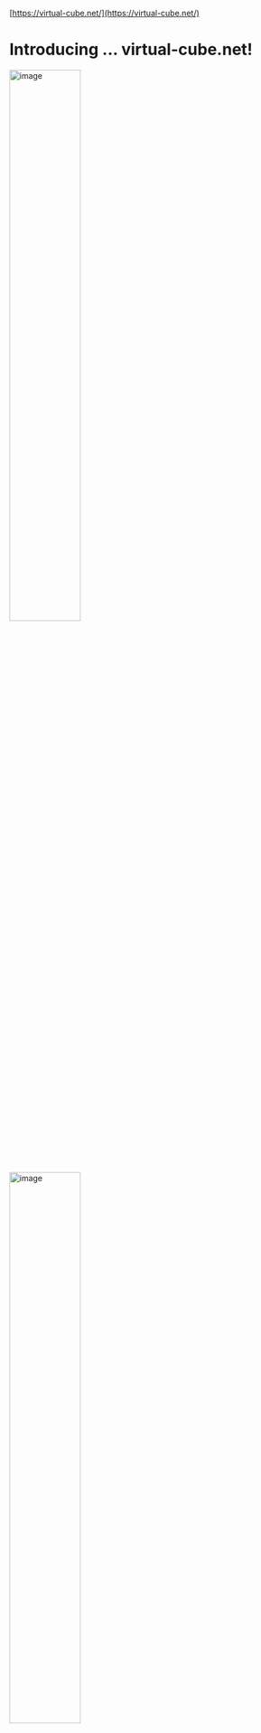 [https://virtual-cube.net/](https://virtual-cube.net/)

<h1>Introducing ... virtual-cube.net!</h1>

<img width=50% alt="image" src="https://github.com/user-attachments/assets/11d78ea2-e80a-498f-80b8-78cfb39cdc69">
<img width=50% alt="image" src="https://github.com/user-attachments/assets/f43ba05c-2683-4c8d-9935-75078118108e">


virtual-cube.net is a passion project of mine that allows you to learn and practice your cubing skills virtually. I used [Antoine Gaubert’s cube](https://github.com/angauber/p5-js-rubik-s-cube) for the basic animation, but coded my own mouse and keyboard movements to support many features it doesn’t have. You can choose cubes of a variety of shapes: the traditional 2x2 and 3x3, as well as other cubes like the Sandwich Cube and bandaged cubes. You can use the Auto-Solver to solve any positions, input and test other algorithms, set turning/scrambling restrictions to challenge yourself, and analyze your own solve. It can also scan your physical 3x3 and transpose its position to the virtual cube.

<h1>Base features</h1>

<img width=50% alt="image" src="https://github.com/JadenLeung/rubiks/assets/94010935/99048330-a74c-477f-9c61-b66abe8959f0">

You can input an algorithm into the algorithm bar and the cube will perform it.
The Auto-Solve feature is my best attempt and making the cube solve using the CFOP method. You can adjust the turn speed to make it solve faster or slower.
There are undo and redo buttons in case you misturn.

<h1>Cube settings</h1>
<img width=50% alt="image" src="https://github.com/user-attachments/assets/fcc260d1-87d0-4e21-ae44-40e86666fca1"> <br>
You can change the cube settings to make the cube hollow, change the background color, change the size of the cube, and more!


<h1>Turning</h1>

<img width=20% alt="image" src="https://github.com/JadenLeung/rubiks/assets/94010935/628e787e-da03-458c-8e5e-478b9cd4554a">


The keyboard and button turning works with any cube. You can select between the default keyboard (which has the CS Timer keybinding) and a more beginner-friendly alternative keyboard. 
The mouse turning works on any non-shape/color mod.
For keyboard turning, you can give yourself restrictions, such as double turns only or making the cube turn like a 3x3x2. You can give yourself similar restrictions with the scrambling, such as making it only scramble the last layer.
Press Settings to see all the keyboard hotkeys.

<h1>Custom Bandage/Shape Mod</h1>
<div>
<img width=50% alt="image" src="https://github.com/JadenLeung/rubiks/assets/94010935/7bb6dead-0470-41ab-a8b1-d4af284cd516">
<p><i>Custom shape and color</i></p>
<img width=50% alt="image" src="https://github.com/JadenLeung/rubiks/assets/94010935/1d9727e0-a334-4d35-b3a6-73ead08091b4">
<p><i>Selecting cuby to bandage</i></p>
<img width=50% alt="image" src="https://github.com/JadenLeung/rubiks/assets/94010935/0610b1c8-b72a-488c-ac97-6c561c87dc17">
<p><i>Completed bandaging</i></p>
</div>




For the custom shape, you can adjust the color of a side and the appearance of a cuby.
For the custom bandaging, you can even create bandage cubies that usually cannot be physically bandaged. For example, you can bandage 2 corners together.

<h1>Stats Mode</h1>

<img width=15% alt="image" src="https://github.com/JadenLeung/rubiks/assets/94010935/ed34ec53-4d26-49bc-abbc-d55db600c781">

See, analyze, and delete your times.

<h1>Speed Mode</h1>

<img width=30% alt="image" src="https://github.com/user-attachments/assets/dae759d4-33aa-4dfa-8565-440d1f068c28">



You are given 4 challenges, and your time is the sum of the times it takes to complete the 4 challenges. This is a good way to practice OLL/PLL.
Bot Racing: Race against the Auto-Solver with your own physical cube! You can adjust how fast the Auto-Solver solves, and it simulates a race.

<h1>Fewest Moves Challenge</h1>

Given a short scramble, you must figure out an efficient way to solve it.

<h1>Weekly Challenges</h1>

Daily scamble: Each day you have one attempt to solve a 2x2 and a 3x3.
Weekly scramble: Everyone has the same scramble for a week. So how fast you can cut down that scramble!

<h1>Position ID</h1>

<img width=50% alt="image" src="https://github.com/JadenLeung/rubiks/assets/94010935/2269c74e-9593-490e-95ff-2274608f1313">


Every valid position is marked with an text-based ID. You can copy the ID and save it somewhere in case you want to get back the same position.
Use the ID generator to generate an ID for your **real cube**. The program will use the webcam to calibrate the colors and then take a picture of all the faces to generate it. If the camera incorrectly detected a color, you can press the detected color to manually adjust it.

<h1>Solve your physical cube</h1>

Use the ID generator to generate the corresponding position in the virtual cube and follow the Auto-Solver’s steps. You might want to add a bit of delay to make it easy to follow.

I made this cube because I wanted to an easy way to practice cubing online. Hope you find this fun/useful!

<h1>Login System</h1>

<img width="315" alt="image" src="https://github.com/user-attachments/assets/93f4377d-81b5-4754-a2ca-f76daef94a4a">

Log in to save your settings and high-score data! Passwords are encrypted using CryptoJS.




